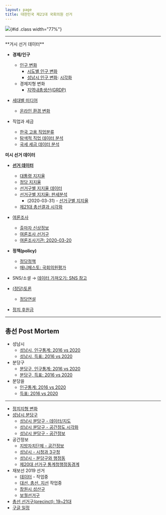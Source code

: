 ```yaml
---
layout: page
title: 대한민국 제21대 국회의원 선거
---
```


![](fig/election-predictive-model.png){#id .class width="77%"}

---


<div class = "row">
  <div class = "col-md-6">
**거시 선거 데이터**

- **경제/인구**
    - [인구 변화](election_population_pyramid.html)
        - [시도별 인구 변화](election_province_population.html)
        - [성남시 인구 변화](election_sungnam_population.html): [시각화](election_sungnam_population_viz.html)
    - 경제지형 변화
        - [지역내총생산(GRDP)](election_grdp.html)
- [세대별 미디어](election_media.html)
    - [온라인 환경 변화](election_online.html)
- 직업과 세금
    - [한국 고용 직업분류](election_job_classification.html)
    - [탐색적 직업 데이터 분석](election_job_EDA.html)
    - [국세 세금 데이터 분석](election_tax_EDA.html)

  </div>
  <div class = "col-md-6">
**미시 선거 데이터**

- **[선거 데이터](election-data.html)**
    - [대통령 지지율](president_approval_survey.html)
    - [정당 지지율](party_approval_survey.html)
    - [선거구별 지지율 데이터](precinct_approval_survey_data.html)
    - [선거구별 지지율: 판세분석](precinct_approval_survey_situation.html)
        - (2020-03-31) - [선거구별 지지율](precinct_approval_survey.html)
    - [제21대 총선결과 시각화](election-ggparliament.html)
- [여론조사](election-polls.html)
    - [출마자 신상정보](election-candidate.html)
    - [여론조사 선거구](election-precinct.html)
    - [여론조사기관: 2020-03-20](election-poll-company.html)
- **정책(policy)**
    - [정당정책](election-policy.html)
    - [매니페스토: 국회의원평가](election-manifesto.html)
- SNS/소셜 &rarr; [데이터 가져오기: SNS 참고](https://statkclee.github.io/ingest-data/)
- [(정당)토론](election-debates.html)
    - [정당연설](election-speech.html)
- [정치 후원금](election-give.html)

  </div>
</div>

---

## 총선 Post Mortem

- 성남시
    - [성남시, 인구통계: 2016 vs 2020](election-sungnam-demographics-2016-2020.html)
    - [성남시, 득표: 2016 vs 2020](election-sungnam-2016-2020.html)
- 분당구
    - [분당구, 인구통계: 2016 vs 2020](election-bundang-demographics-2016-2020.html)
    - [분당구, 득표: 2016 vs 2020](election-bundang-2016-2020.html)
- 분당을
    - [인구통계: 2016 vs 2020](election-demographics-2016-2020.html)
    - [득표: 2016 vs 2020](election-2016-2020.html)

---

- [정치지형 변화](election_politics.html)
- [성남시 분당구](election_politics_votes.html)
    - [성남시 분당구 - 데이터/지도](election_bundang_data.html)
    - [성남시 분당구 - 공간정도 시각화](election_bundang_data_map.html)
    - [성남시 분당구 - 공간정보](election_politics_votes_map.html)
- 공간정보
    - [지방자치단체 - 공간정보](election_sigungu.html)
    - [성남시 - 시청과 3구청](election_sigungu_sungnam.html)
    - [성남시 - 분당구와 행정동](election_sigungu_sungnam_dong.html)
    - [제20대 선거구 통계청행정동경계](election_district_map.html)
- 재보선 2019 선거
    - [데이터](by_election_data.html) - 작업중
    - [대선, 총선, 지선](by_election_major_election.html) 작업중
    - [창원시 성산구](by_election_precinct_changwon.html)    
    - [보궐선거구](by_election_precinct.html)
- [총선 선거구(precinct): 19~21대](precinct-2016.html)
- [구글 일정](election-google-calendar.html)    

